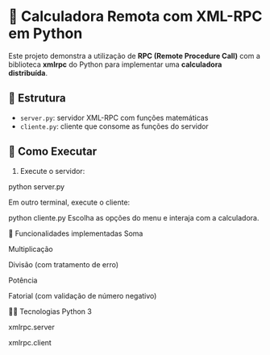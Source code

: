 # 🧮 Calculadora Remota com XML-RPC em Python

Este projeto demonstra a utilização de **RPC (Remote Procedure Call)** com a biblioteca **xmlrpc** do Python para implementar uma **calculadora distribuída**.

## 📁 Estrutura

- `server.py`: servidor XML-RPC com funções matemáticas
- `cliente.py`: cliente que consome as funções do servidor


## 🚀 Como Executar

1. Execute o servidor:

python server.py

Em outro terminal, execute o cliente:

python cliente.py
Escolha as opções do menu e interaja com a calculadora.


🧠 Funcionalidades implementadas
Soma

Multiplicação

Divisão (com tratamento de erro)

Potência

Fatorial (com validação de número negativo)

👨‍💻 Tecnologias
Python 3

xmlrpc.server

xmlrpc.client
